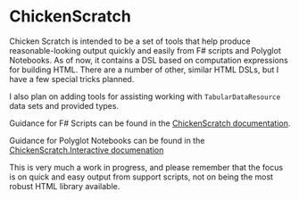 # ChickenScratch

Chicken Scratch is intended to be a set of tools that help produce reasonable-looking output quickly and easily
from F# scripts and Polyglot Notebooks.  As of now, it contains a DSL based on computation expressions for 
building HTML.  There are a number of other, similar HTML DSLs, but I have a few special tricks planned.  

I also plan on adding tools for assisting working with `TabularDataResource` data sets and provided types.  

Guidance for F# Scripts can be found in the [ChickenScratch documentation](./docs/ChickenScratch.md).

Guidance for Polyglot Notebooks can be found in the [ChickenScratch.Interactive documenation](./docs/ChickenScratch.Interactive.ipynb)

This is very much a work in progress, and please remember that the focus is on quick and easy output from support scripts, not 
on being the most robust HTML library available.